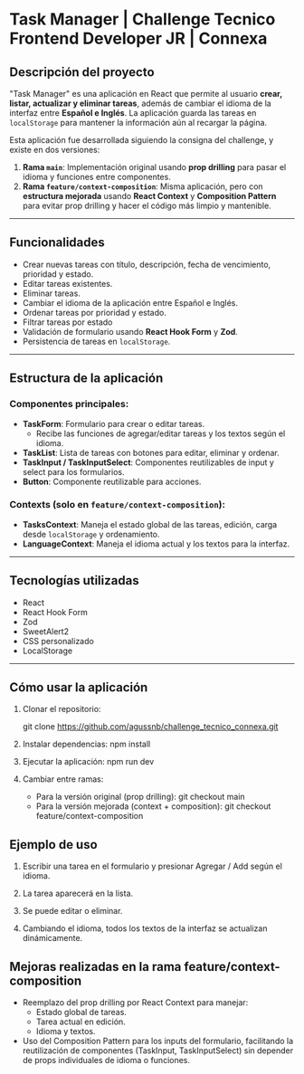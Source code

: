 # Task Manager | Challenge Tecnico Frontend Developer JR | Connexa

## Descripción del proyecto

"Task Manager" es una aplicación en React que permite al usuario **crear, listar, actualizar y eliminar tareas**, además de cambiar el idioma de la interfaz entre **Español e Inglés**. La aplicación guarda las tareas en `localStorage` para mantener la información aún al recargar la página.

Esta aplicación fue desarrollada siguiendo la consigna del challenge, y existe en dos versiones:

1. **Rama `main`**: Implementación original usando **prop drilling** para pasar el idioma y funciones entre componentes.
2. **Rama `feature/context-composition`**: Misma aplicación, pero con **estructura mejorada** usando **React Context** y **Composition Pattern** para evitar prop drilling y hacer el código más limpio y mantenible.

---

## Funcionalidades

- Crear nuevas tareas con título, descripción, fecha de vencimiento, prioridad y estado.
- Editar tareas existentes.
- Eliminar tareas.
- Cambiar el idioma de la aplicación entre Español e Inglés.
- Ordenar tareas por prioridad y estado.
- Filtrar tareas por estado
- Validación de formulario usando **React Hook Form** y **Zod**.
- Persistencia de tareas en `localStorage`.

---

## Estructura de la aplicación

### Componentes principales:

- **TaskForm**: Formulario para crear o editar tareas. 
  - Recibe las funciones de agregar/editar tareas y los textos según el idioma.
- **TaskList**: Lista de tareas con botones para editar, eliminar y ordenar.
- **TaskInput / TaskInputSelect**: Componentes reutilizables de input y select para los formularios.
- **Button**: Componente reutilizable para acciones.

### Contexts (solo en `feature/context-composition`):

- **TasksContext**: Maneja el estado global de las tareas, edición, carga desde `localStorage` y ordenamiento.
- **LanguageContext**: Maneja el idioma actual y los textos para la interfaz.

---

## Tecnologías utilizadas

- React
- React Hook Form
- Zod
- SweetAlert2
- CSS personalizado
- LocalStorage

---

## Cómo usar la aplicación

1. Clonar el repositorio:
   
   git clone <https://github.com/agussnb/challenge_tecnico_connexa.git>
2. Instalar dependencias:
    npm install
3. Ejecutar la aplicación:
    npm run dev
4. Cambiar entre ramas:
    -   Para la versión original (prop drilling):
        git checkout main
    -   Para la versión mejorada (context + composition):
        git checkout feature/context-composition

## Ejemplo de uso
1. Escribir una tarea en el formulario y presionar Agregar / Add según el idioma.

2. La tarea aparecerá en la lista.

3. Se puede editar o eliminar.

4. Cambiando el idioma, todos los textos de la interfaz se actualizan dinámicamente.

## Mejoras realizadas en la rama feature/context-composition
- Reemplazo del prop drilling por React Context para manejar:
    -   Estado global de tareas.
    -   Tarea actual en edición.   
    -   Idioma y textos.
- Uso del Composition Pattern para los inputs del formulario, facilitando la reutilización de componentes (TaskInput, TaskInputSelect) sin depender de props individuales de idioma o funciones.